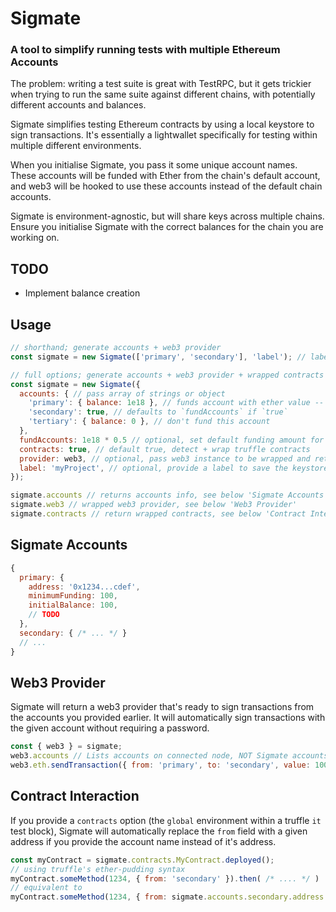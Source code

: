 # Sigmate

### A tool to simplify running tests with multiple Ethereum Accounts

The problem: writing a test suite is great with TestRPC, but it gets trickier when trying to run the same suite against different chains, with potentially different accounts and balances.

Sigmate simplifies testing Ethereum contracts by using a local keystore to sign transactions. It's essentially a lightwallet specifically for testing within multiple different environments.

When you initialise Sigmate, you pass it some unique account names. These accounts will be funded with Ether from the chain's default account, and web3 will be hooked to use these accounts instead of the default chain accounts.

Sigmate is environment-agnostic, but will share keys across multiple chains. Ensure you initialise Sigmate with the correct balances for the chain you are working on.

## TODO

* Implement balance creation

## Usage

```javascript
// shorthand; generate accounts + web3 provider
const sigmate = new Sigmate(['primary', 'secondary'], 'label'); // label is optional, namespaces to a given project

// full options; generate accounts + web3 provider + wrapped contracts (in truffle environment)
const sigmate = new Sigmate({
  accounts: { // pass array of strings or object
    'primary': { balance: 1e18 }, // funds account with ether value -- only if fundAccounts is set
    'secondary': true, // defaults to `fundAccounts` if `true`
    'tertiary': { balance: 0 }, // don't fund this account
  },
  fundAccounts: 1e18 * 0.5 // optional, set default funding amount for all accounts
  contracts: true, // default true, detect + wrap truffle contracts
  provider: web3, // optional, pass web3 instance to be wrapped and returned
  label: 'myProject', // optional, provide a label to save the keystore, will be re-used between instantiations
});

sigmate.accounts // returns accounts info, see below 'Sigmate Accounts'
sigmate.web3 // wrapped web3 provider, see below 'Web3 Provider'
sigmate.contracts // return wrapped contracts, see below 'Contract Interaction'
```

## Sigmate Accounts

```javascript
{
  primary: {
    address: '0x1234...cdef',
    minimumFunding: 100,
    initialBalance: 100,
    // TODO
  },
  secondary: { /* ... */ }
  // ...
}
```

## Web3 Provider

Sigmate will return a web3 provider that's ready to sign transactions from the accounts you provided earlier. It will automatically sign transactions with the given account without requiring a password.

```javascript
const { web3 } = sigmate;
web3.accounts // Lists accounts on connected node, NOT Sigmate accounts
web3.eth.sendTransaction({ from: 'primary', to: 'secondary', value: 10000000 });
```

## Contract Interaction

If you provide a `contracts` option (the `global` environment within a truffle `it` test block), Sigmate will automatically replace the `from` field with a given address if you provide the account name instead of it's address.

```javascript
const myContract = sigmate.contracts.MyContract.deployed();
// using truffle's ether-pudding syntax
myContract.someMethod(1234, { from: 'secondary' }).then( /* .... */ )
// equivalent to
myContract.someMethod(1234, { from: sigmate.accounts.secondary.address }).then( /* .... */ )
```
